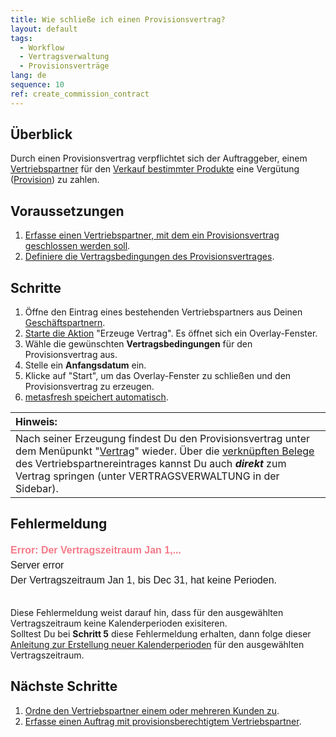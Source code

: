 ```yaml
---
title: Wie schließe ich einen Provisionsvertrag?
layout: default
tags:
  - Workflow
  - Vertragsverwaltung
  - Provisionsverträge
lang: de
sequence: 10
ref: create_commission_contract
---
```


## Überblick
Durch einen Provisionsvertrag verpflichtet sich der Auftraggeber, einem [Vertriebspartner](Vertriebspartner_anlegen) für den [Verkauf bestimmter Produkte](Auftrag_erfassen) eine Vergütung ([Provision](Provisionspunkte_Preis)) zu zahlen.

## Voraussetzungen
1. [Erfasse einen Vertriebspartner, mit dem ein Provisionsvertrag geschlossen werden soll](Vertriebspartner_anlegen).
1. [Definiere die Vertragsbedingungen des Provisionsvertrages](Vertragsbedingungen_Provision_definieren).

## Schritte
1. Öffne den Eintrag eines bestehenden Vertriebspartners aus Deinen [Geschäftspartnern](Menu).
1. [Starte die Aktion](AktionStarten#aktionsmenue) "Erzeuge Vertrag". Es öffnet sich ein Overlay-Fenster.
1. Wähle die gewünschten **Vertragsbedingungen** für den Provisionsvertrag aus.
1. Stelle ein **Anfangsdatum** ein.
1. Klicke auf "Start", um das Overlay-Fenster zu schließen und den Provisionsvertrag zu erzeugen.
1. [metasfresh speichert automatisch](Speicheranzeige).

| **Hinweis:** |
| :--- |
| Nach seiner Erzeugung findest Du den Provisionsvertrag unter dem Menüpunkt "[Vertrag](Menu)" wieder. Über die [verknüpften Belege](SpringezuBelegen) des Vertriebspartnereintrages kannst Du auch ***direkt*** zum Vertrag springen (unter VERTRAGSVERWALTUNG in der Sidebar). |

## Fehlermeldung

<kbd style="font-size:12pt; font-family:arial; line-height:1.5;"><span style="color:#f67a89"><strong>Error: Der Vertragszeitraum Jan 1,...</strong></span><br>
Server error<br>
Der Vertragszeitraum Jan 1, <script>document.write(new Date().getFullYear())</script> bis Dec 31, <script>document.write(new Date().getFullYear())</script> hat keine Perioden.</kbd><br><br>

Diese Fehlermeldung weist darauf hin, dass für den ausgewählten Vertragszeitraum keine Kalenderperioden exisiteren.<br>
Solltest Du bei **Schritt 5** diese Fehlermeldung erhalten, dann folge dieser [Anleitung zur Erstellung neuer Kalenderperioden](Kalenderperioden_hinzufuegen) für den ausgewählten Vertragszeitraum.

## Nächste Schritte
1. [Ordne den Vertriebspartner einem oder mehreren Kunden zu](Vertriebspartner_Kunden_zuordnen).
1. [Erfasse einen Auftrag mit provisionsberechtigtem Vertriebspartner](Auftrag_erfassen_Vertriebspartner).
